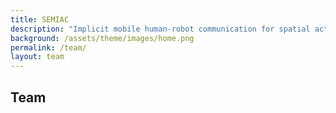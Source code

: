 ```yaml
---
title: SEMIAC 
description: "Implicit mobile human-robot communication for spatial action coordination with action-specific semantic environment modelling"
background: /assets/theme/images/home.png
permalink: /team/
layout: team
---
```


## Team

